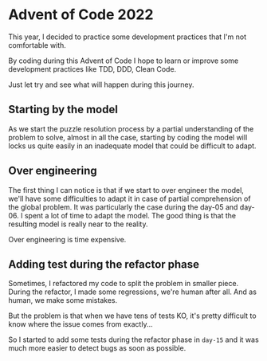 # Advent of Code 2022

This year, I decided to practice some development practices that I'm not comfortable with.

By coding during this Advent of Code I hope to learn or improve some development practices like TDD, DDD, Clean Code.

Just let try and see what will happen during this journey.

## Starting by the model

As we start the puzzle resolution process by a partial understanding of the problem to solve, almost in all the case, starting by coding the model will locks us quite easily in an inadequate model that could be difficult to adapt.


## Over engineering

The first thing I can notice is that if we start to over engineer the model, we'll have some difficulties to adapt it in case of partial comprehension of the global problem.
It was particularly the case during the day-05 and day-06.
I spent a lot of time to adapt the model.
The good thing is that the resulting model is really near to the reality.

Over engineering is time expensive.


## Adding test during the refactor phase

Sometimes, I refactored my code to split the problem in smaller piece.
During the refactor, I made some regressions, we're human after all. And as human, we make some mistakes.

But the problem is that when we have tens of tests KO, it's pretty difficult to know where the issue comes from exactly...

So I started to add some tests during the refactor phase in `day-15` and it was much more easier to detect bugs as soon as possible.
